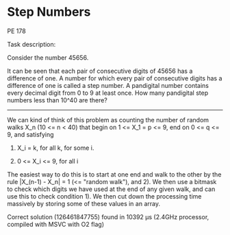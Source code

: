 # Step Numbers

PE 178

Task description:

Consider the number 45656.

It can be seen that each pair of consecutive digits of 45656 has a difference of one.
A number for which every pair of consecutive digits has a difference of one is called a step number.
A pandigital number contains every decimal digit from 0 to 9 at least once.
How many pandigital step numbers less than 10^40 are there? 

***

We can kind of think of this problem as counting the number of random walks X_n (10 <= n < 40) that begin on 1 <= X_1 = p <= 9, end on 0 <= q <= 9, and satisfying 

1) X_i = k, for all k, for some i.

2) 0 <= X_i <= 9, for all i

The easiest way to do this is to start at one end and walk to the other by the rule |X_(n-1) - X_n| = 1 (<= "random walk"), and 2). We then use a bitmask to check which digits we have used at the end of any given walk, and can use this to check condition 1). We then cut down the processing time massively by storing some of these values in an array.

Correct solution (126461847755) found in 10392 μs (2.4GHz processor, compiled with MSVC with O2 flag)
